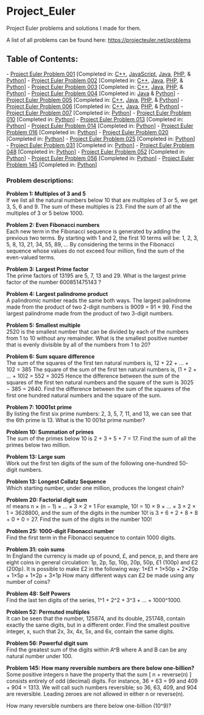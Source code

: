 Project_Euler
=============

Project Euler problems and solutions I made for them. 

A list of all problems can be found here: https://projecteuler.net/problems

<h2>Table of Contents:</h2>
- <a href="https://projecteuler.net/problem=1">Project Euler Problem 001</a> [Completed in: <a href="https://github.com/ArnoldM904/Project_Euler/blob/master/C%2B%2B_Solutions/Project_Euler_Problem_001.cpp">C++</a>, <a href="https://github.com/ArnoldM904/Project_Euler/blob/master/JavaScript_Solutions/Project_Euler_Problem_001.js">JavaScript</a>, <a href="https://github.com/ArnoldM904/Project_Euler/blob/master/Java_Solutions/Project_Euler_Problem_001.java">Java</a>, <a href="https://github.com/ArnoldM904/Project_Euler/blob/master/PHP_Solutions/Project_Euler_Problem_001.php">PHP</a>, & <a href="https://github.com/ArnoldM904/Project_Euler/blob/master/Python_Solutions/Project_Euler_Problem_001.py">Python</a>]
- <a href="https://projecteuler.net/problem=2">Project Euler Problem 002</a> [Completed in: <a href="https://github.com/ArnoldM904/Project_Euler/blob/master/C%2B%2B_Solutions/Project_Euler_Problem_002.cpp">C++</a>, <a href="https://github.com/ArnoldM904/Project_Euler/blob/master/Java_Solutions/Project_Euler_Problem_002.java">Java</a>, <a href="https://github.com/ArnoldM904/Project_Euler/blob/master/PHP_Solutions/Project_Euler_Problem_002.php">PHP</a>, & <a href="https://github.com/ArnoldM904/Project_Euler/blob/master/Python_Solutions/Project_Euler_Problem_002.py">Python</a>]
- <a href="https://projecteuler.net/problem=3">Project Euler Problem 003</a> [Completed in: <a href="https://github.com/ArnoldM904/Project_Euler/blob/master/C%2B%2B_Solutions/Project_Euler_Problem_003.cpp">C++</a>, <a href="https://github.com/ArnoldM904/Project_Euler/blob/master/Java_Solutions/Project_Euler_Problem_003.java">Java</a>, <a href="https://github.com/ArnoldM904/Project_Euler/blob/master/PHP_Solutions/Project_Euler_Problem_003.php">PHP</a>, & <a href="https://github.com/ArnoldM904/Project_Euler/blob/master/Python_Solutions/Project_Euler_Problem_003.py">Python</a>]
- <a href="https://projecteuler.net/problem=4">Project Euler Problem 004</a> [Completed in: <a href="https://github.com/ArnoldM904/Project_Euler/blob/master/Java_Solutions/Project_Euler_Problem_004.java">Java</a> & <a href="https://github.com/ArnoldM904/Project_Euler/blob/master/Python_Solutions/Project_Euler_Problem_004.py">Python</a>]
- <a href="https://projecteuler.net/problem=5">Project Euler Problem 005</a> [Completed in: <a href="https://github.com/ArnoldM904/Project_Euler/blob/master/C%2B%2B_Solutions/Project_Euler_Problem_005.cpp">C++</a>, <a href="https://github.com/ArnoldM904/Project_Euler/blob/master/Java_Solutions/Project_Euler_Problem_005.java">Java</a>, <a href="https://github.com/ArnoldM904/Project_Euler/blob/master/PHP_Solutions/Project_Euler_Problem_005.php">PHP</a>, & <a href="https://github.com/ArnoldM904/Project_Euler/blob/master/Python_Solutions/Project_Euler_Problem_005.py">Python</a>]
- <a href="https://projecteuler.net/problem=6">Project Euler Problem 006</a> [Completed in: <a href="https://github.com/ArnoldM904/Project_Euler/blob/master/C%2B%2B_Solutions/Project_Euler_Problem_006.cpp">C++</a>, <a href="https://github.com/ArnoldM904/Project_Euler/blob/master/Java_Solutions/Project_Euler_Problem_006.java">Java</a>, <a href="https://github.com/ArnoldM904/Project_Euler/blob/master/PHP_Solutions/Project_Euler_Problem_006.php">PHP</a>, & <a href="https://github.com/ArnoldM904/Project_Euler/blob/master/Python_Solutions/Project_Euler_Problem_006.py">Python</a>]
- <a href="https://projecteuler.net/problem=7">Project Euler Problem 007</a> [Completed in: <a href="https://github.com/ArnoldM904/Project_Euler/blob/master/Python_Solutions/Project_Euler_Problem_007.py">Python</a>]
- <a href="https://projecteuler.net/problem=10">Project Euler Problem 010</a> [Completed in: <a href="https://github.com/ArnoldM904/Project_Euler/blob/master/Python_Solutions/Project_Euler_Problem_010.py">Python</a>]
- <a href="https://projecteuler.net/problem=13">Project Euler Problem 013</a> [Completed in: <a href="https://github.com/ArnoldM904/Project_Euler/blob/master/Python_Solutions/Project_Euler_Problem_013.py">Python</a>]
- <a href="https://projecteuler.net/problem=14">Project Euler Problem 014</a> [Completed in: <a href="https://github.com/ArnoldM904/Project_Euler/blob/master/Python_Solutions/Project_Euler_Problem_014.py">Python</a>]
- <a href="https://projecteuler.net/problem=16">Project Euler Problem 016</a> [Completed in: <a href="https://github.com/ArnoldM904/Project_Euler/blob/master/Python_Solutions/Project_Euler_Problem_016.py">Python</a>]
- <a href="https://projecteuler.net/problem=20">Project Euler Problem 020</a> [Completed in: <a href="https://github.com/ArnoldM904/Project_Euler/blob/master/Python_Solutions/Project_Euler_Problem_020.py">Python</a>]
- <a href="https://projecteuler.net/problem=25">Project Euler Problem 025</a> [Completed in: <a href="https://github.com/ArnoldM904/Project_Euler/blob/master/Python_Solutions/Project_Euler_Problem_025.py">Python</a>]
- <a href="https://projecteuler.net/problem=31">Project Euler Problem 031</a> [Completed in: <a href="https://github.com/ArnoldM904/Project_Euler/blob/master/Python_Solutions/Project_Euler_Problem_031.py">Python</a>]
- <a href="https://projecteuler.net/problem=48">Project Euler Problem 048</a> [Completed in: <a href="https://github.com/ArnoldM904/Project_Euler/blob/master/Python_Solutions/Project_Euler_Problem_048.py">Python</a>]
- <a href="https://projecteuler.net/problem=52">Project Euler Problem 052</a> [Completed in: <a href="https://github.com/ArnoldM904/Project_Euler/blob/master/Python_Solutions/Project_Euler_Problem_052.py">Python</a>]
- <a href="https://projecteuler.net/problem=56">Project Euler Problem 056</a> [Completed in: <a href="https://github.com/ArnoldM904/Project_Euler/blob/master/Python_Solutions/Project_Euler_Problem_056.py">Python</a>]
- <a href="https://projecteuler.net/problem=145">Project Euler Problem 145</a> [Completed in: <a href="https://github.com/ArnoldM904/Project_Euler/blob/master/Python_Solutions/Project_Euler_Problem_145.py">Python</a>]

<h3>Problem descriptions:</h3>


<strong>Problem 1: Multiples of 3 and 5</strong>
<BR>
If we list all the natural numbers below 10 that are multiples of 3 or 5, we get 3, 5, 6 and 9. The sum of these multiples is 23.
Find the sum of all the multiples of 3 or 5 below 1000.
<BR>

<strong>Problem 2: Even Fibonacci numbers</strong>
<BR>
Each new term in the Fibonacci sequence is generated by adding the previous two terms. By starting with 1 and 2, the first 10 terms will be:
1, 2, 3, 5, 8, 13, 21, 34, 55, 89, ...
By considering the terms in the Fibonacci sequence whose values do not exceed four million, find the sum of the even-valued terms.
<BR>

<strong>Problem 3: Largest Prime factor</strong>
<BR>
The prime factors of 13195 are 5, 7, 13 and 29.
What is the largest prime factor of the number 600851475143 ?
<BR>

<strong>Problem 4: Largest palindrome product</strong>
<BR>
A palindromic number reads the same both ways. The largest palindrome made from the product of two 2-digit numbers is 9009 = 91 × 99.
Find the largest palindrome made from the product of two 3-digit numbers.
<BR>

<strong>Problem 5: Smallest multiple</strong>
<BR>
2520 is the smallest number that can be divided by each of the numbers from 1 to 10 without any remainder.
What is the smallest positive number that is evenly divisible by all of the numbers from 1 to 20?
<BR>

<strong>Problem 6: Sum square difference</strong>
<BR>
The sum of the squares of the first ten natural numbers is,
12 + 22 + ... + 102 = 385
The square of the sum of the first ten natural numbers is,
(1 + 2 + ... + 10)2 = 552 = 3025
Hence the difference between the sum of the squares of the first ten natural numbers and the square of the sum is 3025 − 385 = 2640.
Find the difference between the sum of the squares of the first one hundred natural numbers and the square of the sum.
<BR>

<strong>Problem 7: 10001st prime</strong>
<BR>
By listing the first six prime numbers: 2, 3, 5, 7, 11, and 13, we can see that the 6th prime is 13.
What is the 10 001st prime number?
<BR>

<strong>Problem 10: Summation of primes</strong>
<BR>
The sum of the primes below 10 is 2 + 3 + 5 + 7 = 17.
Find the sum of all the primes below two million.
<BR>

<strong>Problem 13: Large sum</strong>
<BR>
Work out the first ten digits of the sum of the following one-hundred 50-digit numbers.
<BR>

<strong>Problem 13: Longest Collatz Sequence</strong>
<BR>
Which starting number, under one million, produces the longest chain?
<BR>

<strong>Problem 20: Factorial digit sum</strong>
<BR>
n! means n × (n − 1) × ... × 3 × 2 × 1
For example, 10! = 10 × 9 × ... × 3 × 2 × 1 = 3628800,
and the sum of the digits in the number 10! is 3 + 6 + 2 + 8 + 8 + 0 + 0 = 27.
Find the sum of the digits in the number 100!
<BR>

<strong>Problem 25: 1000-digit Fibonacci number</strong>
<BR>
Find the first term in the Fibonacci sequence to contain 1000 digits.
<BR>

<strong>Problem 31: coin sums</strong>
<BR>
In England the currency is made up of pound, £, and pence, p, and there are eight coins in general circulation:
    1p, 2p, 5p, 10p, 20p, 50p, £1 (100p) and £2 (200p).
It is possible to make £2 in the following way:
    1×£1 + 1×50p + 2×20p + 1×5p + 1×2p + 3×1p
How many different ways can £2 be made using any number of coins?
<BR>

<strong>Problem 48: Self Powers</strong>
<BR>
Find the last ten digits of the series, 1^1 + 2^2 + 3^3 + ... + 1000^1000.
<BR>

<strong>Problem 52: Permuted multiples</strong>
<BR>
It can be seen that the number, 125874, and its double, 251748, contain exactly the same digits, but in a different order.
Find the smallest positive integer, x, such that 2x, 3x, 4x, 5x, and 6x, contain the same digits.
<BR>

<strong>Problem 56: Powerful digit sum</strong>
<BR>
Find the greatest sum of the digits within A^B where A and B can be any natural number under 100.
<BR>

<strong>Problem 145: How many reversible numbers are there below one-billion?</strong>
<BR>
Some positive integers n have the property that the sum [ n + reverse(n) ] consists entirely of odd (decimal) digits. For instance, 36 + 63 = 99 and 409 + 904 = 1313. We will call such numbers reversible; so 36, 63, 409, and 904 are reversible. Leading zeroes are not allowed in either n or reverse(n).

How many reversible numbers are there below one-billion (10^9)?
<BR>

